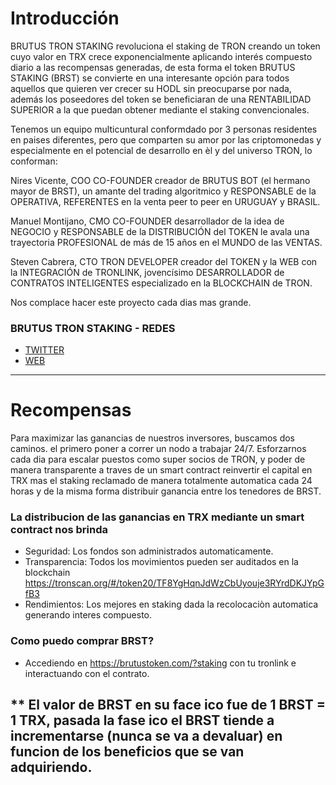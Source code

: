 # Introducción

BRUTUS TRON STAKING revoluciona el staking de TRON creando un token cuyo valor en TRX crece exponencialmente aplicando interés compuesto diario a las recompensas generadas, de esta forma el token BRUTUS STAKING (BRST) se convierte en una interesante opción para todos aquellos que quieren ver crecer su HODL sin preocuparse por nada, además los poseedores del token se beneficiaran de una RENTABILIDAD SUPERIOR a la que puedan obtener mediante el staking convencionales.

Tenemos un equipo multicuntural conformdado por 3 personas residentes en paises diferentes, pero que comparten su amor por las criptomonedas y especialmente en el potencial de desarrollo en èl y del universo TRON, lo conforman: 

Nires Vicente, COO CO-FOUNDER creador de BRUTUS BOT (el hermano mayor de BRST), un amante del trading algoritmico y RESPONSABLE de la OPERATIVA, REFERENTES en la venta peer to peer en URUGUAY y BRASIL. 

Manuel Montijano, CMO CO-FOUNDER desarrollador de la idea de NEGOCIO y RESPONSABLE de la DISTRIBUCIÓN del TOKEN le avala una trayectoria PROFESIONAL de más de 15 años en el MUNDO de las VENTAS.

Steven Cabrera, CTO TRON DEVELOPER creador del TOKEN y la WEB con la INTEGRACIÓN de TRONLINK, jovencísimo DESARROLLADOR de CONTRATOS INTELIGENTES especializado en la BLOCKCHAIN de TRON.


Nos complace hacer este proyecto cada dias mas grande.


### BRUTUS TRON STAKING - REDES
- [TWITTER](https://twitter.com/BrutusToken)
- [WEB](https://brutustoken.com/?staking)


-----------------------------------------
# Recompensas

Para maximizar las ganancias de nuestros inversores, buscamos dos caminos. el primero poner a correr un nodo a trabajar 24/7. Esforzarnos cada dia para escalar puestos como super socios de TRON, y poder de manera transparente a traves de un smart contract reinvertir el capital en TRX mas el staking reclamado de manera totalmente automatica cada 24 horas y de la misma forma distribuir ganancia entre los tenedores de BRST.

### La distribucion de las ganancias en TRX mediante un smart contract nos brinda

  - Seguridad: Los fondos son administrados automaticamente.
  - Transparencia: Todos los movimientos pueden ser auditados en la blockchain https://tronscan.org/#/token20/TF8YgHqnJdWzCbUyouje3RYrdDKJYpGfB3
  - Rendimientos: Los mejores en staking dada la recolocaciòn automatica generando interes compuesto.

  
### Como puedo comprar BRST?

  - Accediendo en https://brutustoken.com/?staking con tu tronlink e interactuando con el contrato.
  
** El valor de BRST en su face ico fue de 1 BRST = 1 TRX, pasada la fase ico el BRST tiende a incrementarse (nunca se va a devaluar) en funcion de los beneficios que se van adquiriendo.
---------------------------------------
